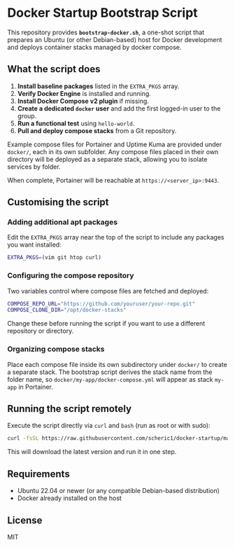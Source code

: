 # Docker Startup Bootstrap Script

This repository provides **`bootstrap-docker.sh`**, a one-shot script that prepares an Ubuntu (or other Debian-based) host for Docker development and deploys container stacks managed by docker compose.

## What the script does

1. **Install baseline packages** listed in the `EXTRA_PKGS` array.
2. **Verify Docker Engine** is installed and running.
3. **Install Docker Compose v2 plugin** if missing.
4. **Create a dedicated `docker` user** and add the first logged-in user to the group.
5. **Run a functional test** using `hello-world`.
6. **Pull and deploy compose stacks** from a Git repository.

Example compose files for Portainer and Uptime Kuma are provided under
`docker/`, each in its own subfolder. Any compose files placed in their own
directory will be deployed as a separate stack, allowing you to isolate
services by folder.

When complete, Portainer will be reachable at `https://<server_ip>:9443`.

## Customising the script

### Adding additional apt packages
Edit the `EXTRA_PKGS` array near the top of the script to include any packages you want installed:

```bash
EXTRA_PKGS=(vim git htop curl)
```

### Configuring the compose repository
Two variables control where compose files are fetched and deployed:

```bash
COMPOSE_REPO_URL="https://github.com/youruser/your-repo.git"
COMPOSE_CLONE_DIR="/opt/docker-stacks"
```

Change these before running the script if you want to use a different repository or directory.

### Organizing compose stacks
Place each compose file inside its own subdirectory under `docker/` to create a
separate stack. The bootstrap script derives the stack name from the folder
name, so `docker/my-app/docker-compose.yml` will appear as stack `my-app` in
Portainer.

## Running the script remotely
Execute the script directly via `curl` and `bash` (run as root or with sudo):

```bash
curl -fsSL https://raw.githubusercontent.com/scheric1/docker-startup/main/bootstrap-docker.sh | sudo bash
```

This will download the latest version and run it in one step.

## Requirements
* Ubuntu 22.04 or newer (or any compatible Debian-based distribution)
* Docker already installed on the host

## License
MIT
